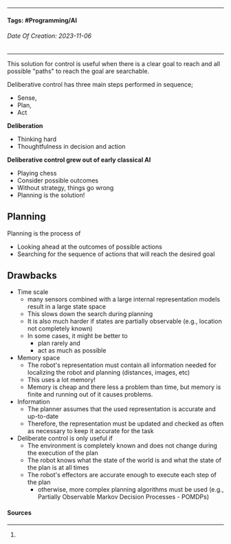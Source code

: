 __________________________________________________________________________
#### **Tags:** #Programming/AI 
###### *Date Of Creation: 2023-11-06*
__________________________________________________________________________

This solution for control is useful when there is a clear goal to reach and all possible "paths" to reach the goal are searchable.

Deliberative control has three main steps performed in sequence;
- Sense,
- Plan,
- Act

**Deliberation**
- Thinking hard
- Thoughtfulness in decision and action

**Deliberative control grew out of early classical AI**
- Playing chess
- Consider possible outcomes
- Without strategy, things go wrong
- Planning is the solution!
## Planning
Planning is the process of  
- Looking ahead at the outcomes of possible actions
- Searching for the sequence of actions that will reach the desired goal
## Drawbacks
- Time scale
	- many sensors combined with a large internal representation models result in a large state space
	- This slows down the search during planning
	- It is also much harder if states are partially observable (e.g., location not completely known)
	- In some cases, it might be better to
		- plan rarely and
		- act as much as possible
- Memory space
	- The robot's representation must contain all information needed for localizing the robot and planning (distances, images, etc)
	- This uses a lot memory!
	- Memory is cheap and there less a problem than time, but memory is finite and running out of it causes problems.
- Information
	- The planner assumes that the used representation is accurate and up-to-date
	- Therefore, the representation must be updated and checked as often as necessary to keep it accurate for the task
- Deliberate control is only useful if
	- The environment is completely known and does not change during the execution of the plan
	- The robot knows what the state of the world is and what the state of the plan is at all times
	- The robot's effectors are accurate enough to execute each step of the plan
		- otherwise, more complex planning algorithms must be used (e.g., Partially Observable Markov Decision Processes - POMDPs)
#### Sources
__________________________________________________________________________
1. 